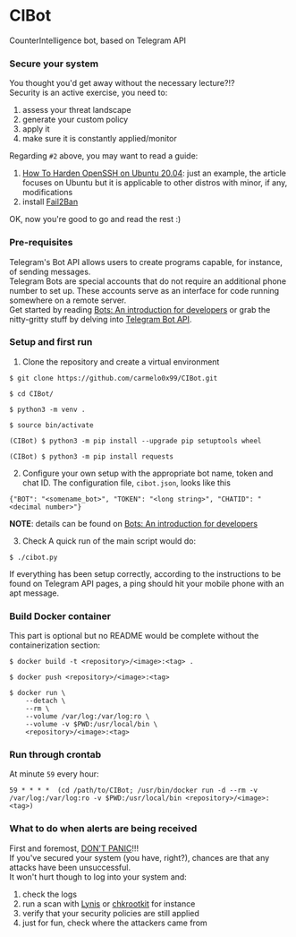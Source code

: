 # CIBot
CounterIntelligence bot, based on Telegram API</br>

### Secure your system
You thought you'd get away without the necessary lecture?!?</br>
Security is an active exercise, you need to:
1. assess your threat landscape
2. generate your custom policy
3. apply it
4. make sure it is constantly applied/monitor

Regarding `#2` above, you may want to read a guide:
1. [How To Harden OpenSSH on Ubuntu 20.04](https://www.digitalocean.com/community/tutorials/how-to-harden-openssh-on-ubuntu-20-04): just an example, the article focuses on Ubuntu but it is applicable to other distros with minor, if any, modifications
2. install [Fail2Ban](https://www.fail2ban.org/)

OK, now you're good to go and read the rest :)
 
### Pre-requisites
Telegram's Bot API allows users to create programs capable, for instance, of sending messages.</br>
Telegram Bots are special accounts that do not require an additional phone number to set up. These accounts serve as an interface for code running somewhere on a remote server.</br>
Get started by reading [Bots: An introduction for developers](https://core.telegram.org/bots) or grab the nitty-gritty stuff by delving into [Telegram Bot API](https://core.telegram.org/bots/api).</br>

### Setup and first run
1. Clone the repository and create a virtual environment
```
$ git clone https://github.com/carmelo0x99/CIBot.git

$ cd CIBot/

$ python3 -m venv .

$ source bin/activate

(CIBot) $ python3 -m pip install --upgrade pip setuptools wheel

(CIBot) $ python3 -m pip install requests
```

2. Configure your own setup with the appropriate bot name, token and chat ID. The configuration file, `cibot.json`, looks like this
```
{"BOT": "<somename_bot>", "TOKEN": "<long string>", "CHATID": "<decimal number>"}
```
**NOTE**: details can be found on [Bots: An introduction for developers](https://core.telegram.org/bots)</br>

3. Check
A quick run of the main script would do:
```
$ ./cibot.py
```
If everything has been setup correctly, according to the instructions to be found on Telegram API pages, a ping should hit your mobile phone with an apt message.</br>

### Build Docker container
This part is optional but no README would be complete without the containerization section:
```
$ docker build -t <repository>/<image>:<tag> .

$ docker push <repository>/<image>:<tag>

$ docker run \
    --detach \
    --rm \
    --volume /var/log:/var/log:ro \
    --volume -v $PWD:/usr/local/bin \
    <repository>/<image>:<tag>
```

### Run through crontab
At minute `59` every hour:
```
59 * * * *  (cd /path/to/CIBot; /usr/bin/docker run -d --rm -v /var/log:/var/log:ro -v $PWD:/usr/local/bin <repository>/<image>:<tag>)
```

### What to do when alerts are being received
First and foremost, [DON'T PANIC](https://en.wikipedia.org/wiki/Phrases_from_The_Hitchhiker%27s_Guide_to_the_Galaxy)!!!</br>
If you've secured your system (you have, right?), chances are that any attacks have been unsuccessful.</br>
It won't hurt though to log into your system and:
1. check the logs
2. run a scan with [Lynis](https://cisofy.com/lynis/) or [chkrootkit](http://www.chkrootkit.org) for instance
3. verify that your security policies are still applied
4. just for fun, check where the attackers came from

